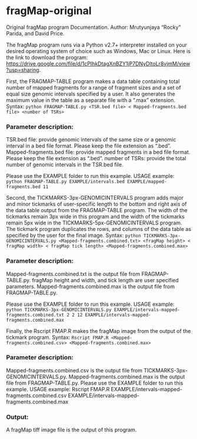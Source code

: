 # fragMap-original
Original fragMap program Documentation. 
Author: Mrutyunjaya “Rocky” Parida, and David Price.

The fragMap program runs via a Python v2.7+ interpreter installed on your desired operating system of choice such as Windows, Mac or Linux. Here is the link to download the program: https://drive.google.com/file/d/1cPIhkDtagXnBZY1jP7DNyDltoLr8vjmM/view?usp=sharing.

First, the FRAGMAP-TABLE program makes a data table containing total number of mapped fragments for a range of fragment sizes and a set of equal size genomic intervals specified by a user. It also generates the maximum value in the table as a separate file with a “.max” extension.
Syntax: 
```python FRAGMAP-TABLE.py <TSR.bed file> < Mapped-fragments.bed file> <number of TSRs>```

### Parameter description:
TSR.bed file: provide genomic intervals of the same size or a genomic interval in a bed file format. Please keep the file extension as “.bed”.
Mapped-fragments.bed file: provide mapped fragments in a bed file format. Please keep the file extension as “.bed”.
number of TSRs: provide the total number of genomic intervals in the TSR.bed file.

Please use the EXAMPLE folder to run this example.
USAGE example: 
```python FRAGMAP-TABLE.py EXAMPLE/intervals.bed EXAMPLE/mapped-fragments.bed 11```

Second, the TICKMARKS-3px-GENOMICINTERVALS program adds major and minor tickmarks of user-specific length to the bottom and right axis of the data table output from the FRAGMAP-TABLE program.  The width of the tickmarks remain 3px wide in this program and the width of the tickmarks remain 5px wide in the TICKMARKS-5px-GENOMICINTERVALS program. The tickmark program duplicates the rows, and columns of the data table as specified by the user for the final image. 
Syntax: 
```python TICKMARKS-3px-GENOMICINTERVALS.py <Mapped-fragments.combined.txt> <fragMap height> < fragMap width> < fragMap tick length> <Mapped-fragments.combined.max>```

### Parameter description:
Mapped-fragments.combined.txt is the output file from FRAGMAP-TABLE.py.
fragMap height and width, and tick length are user specified parameters.
Mapped-fragments.combined.max is the output file from FRAGMAP-TABLE.py.

Please use the EXAMPLE folder to run this example.
USAGE example: 
```python TICKMARKS-3px-GENOMICINTERVALS.py EXAMPLE/intervals-mapped-fragments.combined.txt 2 2 12 EXAMPLE/intervals-mapped-fragments.combined.max```

Finally, the Rscript FMAP.R makes the fragMap image from the output of the tickmark program.
Syntax: 
```Rscript FMAP.R <Mapped-fragments.combined.csv> <Mapped-fragments.combined.max>```

### Parameter description:
Mapped-fragments.combined.csv is the output file from TICKMARKS-3px-GENOMICINTERVALS.py.
Mapped-fragments.combined.max is the output file from FRAGMAP-TABLE.py.
Please use the EXAMPLE folder to run this example.
USAGE example: Rscript FMAP.R EXAMPLE/intervals-mapped-fragments.combined.csv EXAMPLE/intervals-mapped-fragments.combined.max

### Output:
A fragMap tiff image file is the output of this program.
